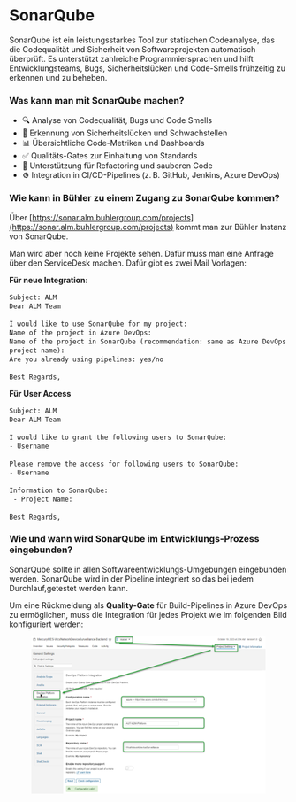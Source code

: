 # SonarQube

SonarQube ist ein leistungsstarkes Tool zur statischen Codeanalyse, das die Codequalität und Sicherheit von Softwareprojekten automatisch überprüft. Es unterstützt zahlreiche Programmiersprachen und hilft Entwicklungsteams, Bugs, Sicherheitslücken und Code-Smells frühzeitig zu erkennen und zu beheben.

### Was kann man mit SonarQube machen?

* 🔍 Analyse von Codequalität, Bugs und Code Smells
* 🔐 Erkennung von Sicherheitslücken und Schwachstellen
* 📊 Übersichtliche Code-Metriken und Dashboards
* ✅ Qualitäts-Gates zur Einhaltung von Standards
* 🔄 Unterstützung für Refactoring und sauberen Code
* ⚙️ Integration in CI/CD-Pipelines (z. B. GitHub, Jenkins, Azure DevOps)

### Wie kann in Bühler zu einem Zugang zu SonarQube kommen?

Über [https://sonar.alm.buhlergroup.com/projects](https://sonar.alm.buhlergroup.com/projects) kommt man zur Bühler Instanz von SonarQube.&#x20;

Man wird aber noch keine Projekte sehen. Dafür muss man eine Anfrage über den ServiceDesk machen. Dafür gibt es zwei Mail Vorlagen:

**Für neue Integration**:

```
Subject: ALM
Dear ALM Team

I would like to use SonarQube for my project:
Name of the project in Azure DevOps:
Name of the project in SonarQube (recommendation: same as Azure DevOps project name):
Are you already using pipelines: yes/no

Best Regards,
```

**Für User Access**

```
Subject: ALM
Dear ALM Team

I would like to grant the following users to SonarQube:
- Username

Please remove the access for following users to SonarQube:
- Username

Information to SonarQube:
 - Project Name:

Best Regards,
```

### Wie und wann wird SonarQube im Entwicklungs-Prozess eingebunden?

SonarQube sollte in allen Softwareentwicklungs-Umgebungen eingebunden werden. SonarQube wird in der Pipeline integriert so das bei jedem Durchlauf,getestet werden kann.&#x20;

Um eine Rückmeldung als **Quality-Gate** für Build-Pipelines in Azure DevOps zu ermöglichen, muss die Integration für jedes Projekt wie im folgenden Bild konfiguriert werden:

<figure><img src="../.gitbook/assets/image.png" alt=""><figcaption></figcaption></figure>









